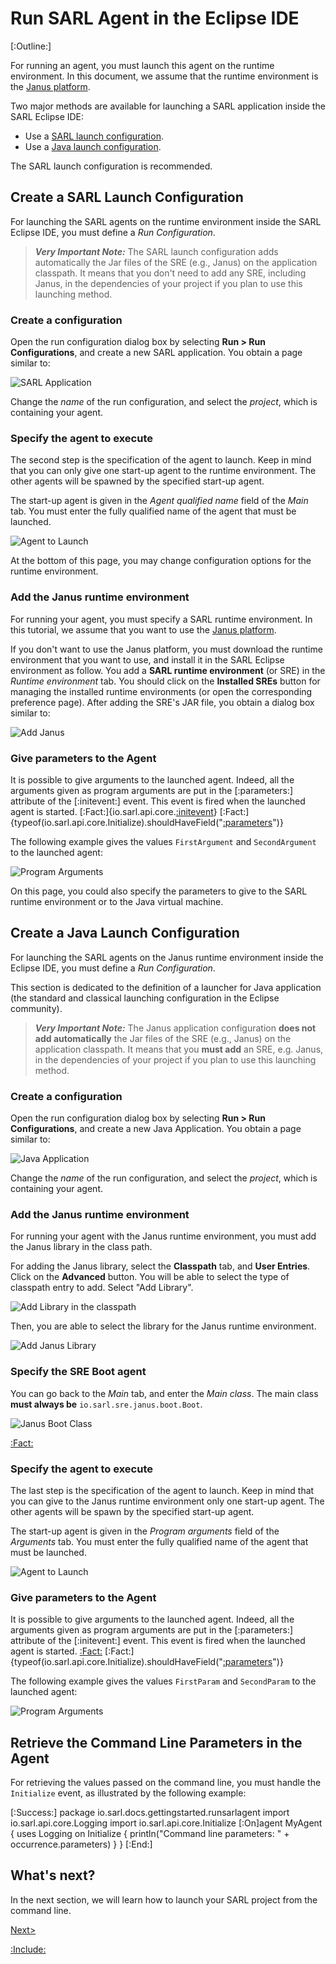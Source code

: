 # Run SARL Agent in the Eclipse IDE

[:Outline:]

For running an agent, you must launch this agent on the runtime environment.
In this document, we assume that the runtime environment is the [Janus platform]([:janus.url!]).

Two major methods are available for launching a SARL application inside the SARL Eclipse IDE:

* Use a [SARL launch configuration](#1-create-a-sarl-launch-configuration).
* Use a [Java launch configuration](#2-create-a-java-launch-configuration).

The SARL launch configuration is recommended.


## Create a SARL Launch Configuration

For launching the SARL agents on the runtime environment inside the SARL Eclipse IDE, you must
define a *Run Configuration*.


> **_Very Important Note:_** The SARL launch configuration adds automatically the Jar files of the SRE (e.g., Janus) on the application classpath. It means that you don't need to add any SRE, including Janus, in the dependencies of your project if you plan to use this launching method.


### Create a configuration

Open the run configuration dialog box by selecting **Run > Run Configurations**, and create a new SARL
application. You obtain a page similar to:


![SARL Application](./EclipseRunConfiguration_0_0.png)


Change the *name* of the run configuration, and select the *project*, which is containing your agent.



### Specify the agent to execute

The second step is the specification of the agent to launch.
Keep in mind that you can only give one start-up agent to 
the runtime environment. The other agents will be spawned by the
specified start-up agent.

The start-up agent is given in the *Agent qualified name* field of
the *Main* tab. You must enter the fully qualified name
of the agent that must be launched. 


![Agent to Launch](./EclipseRunConfiguration_0_1.png)


At the bottom of this page, you may change configuration options for the runtime environment.

### Add the Janus runtime environment

For running your agent, you must specify a SARL runtime environment.
In this tutorial, we assume that you want to use the [Janus platform]([:janus.url!]).

If you don't want to use the Janus platform, you must download the
runtime environment that you want to use, and install it in the SARL Eclipse environment as follow.
You add a **SARL runtime environment** (or SRE) in
the *Runtime environment* tab. You should click on the **Installed SREs** button for
managing the installed runtime environments (or open the corresponding preference page).
After adding the SRE's JAR file, you obtain a dialog box similar to:


![Add Janus](./EclipseRunConfiguration_0_2.png)



### Give parameters to the Agent

It is possible to give arguments to the launched agent.
Indeed, all the arguments given as program arguments
are put in the [:parameters:] attribute of the [:initevent:] event.
This event is fired when the launched agent is started.
[:Fact:]{io.sarl.api.core.[:initevent](Initialize)}
[:Fact:]{typeof(io.sarl.api.core.Initialize).shouldHaveField("[:parameters](parameters)")}

The following example gives the values `FirstArgument` and
`SecondArgument` to the launched agent:


![Program Arguments](./EclipseRunConfiguration_0_3.png)


On this page, you could also specify the parameters to give to the SARL runtime environment or
to the Java virtual machine.


## Create a Java Launch Configuration

For launching the SARL agents on the Janus runtime environment inside
the Eclipse IDE, you must define a *Run Configuration*.


This section is dedicated to the definition of a launcher for Java application (the standard and classical
launching configuration in the Eclipse community).


> **_Very Important Note:_** The Janus application configuration **does not add automatically** the Jar files of the SRE (e.g., Janus) on the application classpath. It means that you **must add** an SRE, e.g. Janus, in the dependencies of your project if you plan to use this launching method.


### Create a configuration

Open the run configuration dialog box by selecting **Run > Run Configurations**, and create a new Java
Application. You obtain a page similar to:


![Java Application](./EclipseRunConfiguration_1_0.png)


Change the *name* of the run configuration, and select the *project*, which is containing your agent.


### Add the Janus runtime environment

For running your agent with the Janus runtime environment, you must add the Janus library in the class path.

For adding the Janus library, select the **Classpath** tab, and **User Entries**.
Click on the **Advanced** button. You will be able to select the type of classpath
entry to add. Select "Add Library". 


![Add Library in the classpath](./EclipseRunConfiguration_1_1.png)


Then, you are able to select the library for the Janus runtime environment. 


![Add Janus Library](./EclipseRunConfiguration_1_2.png)


### Specify the SRE Boot agent

You can go back to the *Main* tab, and enter the *Main class*.
The main class **must always be** `io.sarl.sre.janus.boot.Boot`.


![Janus Boot Class](./EclipseRunConfiguration_1_3.png)

[:Fact:](io.sarl.sre.janus.boot.Boot)


### Specify the agent to execute

The last step is the specification of the agent to launch.
Keep in mind that you can give to the Janus runtime environment
only one start-up agent. The other agents will be spawn by the
specified start-up agent.


The start-up agent is given in the *Program arguments* field of
the *Arguments* tab. You must enter the fully qualified name
of the agent that must be launched. 


![Agent to Launch](./EclipseRunConfiguration_1_4.png)


### Give parameters to the Agent

It is possible to give arguments to the launched agent.
Indeed, all the arguments given as program arguments
are put in the [:parameters:] attribute of the [:initevent:] event.
This event is fired when the launched agent is started.
[:Fact:](io.sarl.api.core.Initialize)
[:Fact:]{typeof(io.sarl.api.core.Initialize).shouldHaveField("[:parameters](parameters)")}

The following example gives the values `FirstParam` and
`SecondParam` to the launched agent:


![Program Arguments](./EclipseRunConfiguration_1_5.png)



## Retrieve the Command Line Parameters in the Agent

For retrieving the values passed on the command line, you must handle the `Initialize` event, as illustrated
by the following example:

[:Success:]
	package io.sarl.docs.gettingstarted.runsarlagent
	import io.sarl.api.core.Logging
	import io.sarl.api.core.Initialize
	[:On]agent MyAgent {
		uses Logging
		on Initialize {
			println("Command line parameters: " + occurrence.parameters)
		}
	}
[:End:]


## What's next?

In the next section, we will learn how to launch your SARL project from the command line.


[Next>](./RunSARLAgentCLI.md)


[:Include:](../includes/legal.inc)
